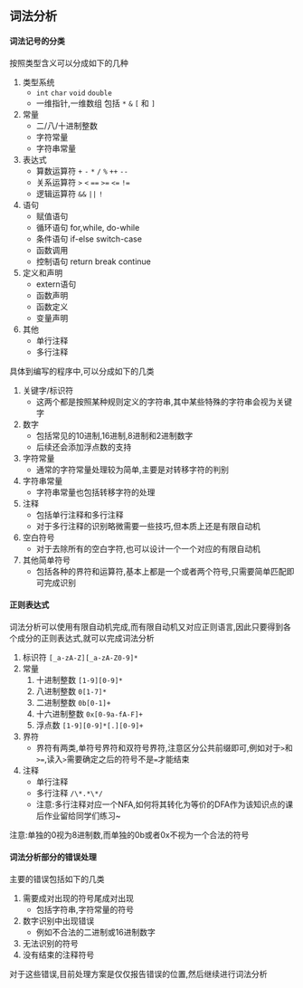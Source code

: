 
词法分析
--------------

#### 词法记号的分类
按照类型含义可以分成如下的几种
1. 类型系统
	- `int` `char` `void` `double`
	- 一维指针,一维数组 包括 `*` `&` `[` 和 `]`
2. 常量
	- 二/八/十进制整数
	- 字符常量
	- 字符串常量
3. 表达式
	- 算数运算符 `+` `-` `*` `/` `%` `++` `--`
	- 关系运算符 `>` `<` `==` `>=` `<=` `!=`
	- 逻辑运算符 `&&` `||` `!`
4. 语句
	- 赋值语句
	- 循环语句 for,while, do-while
	- 条件语句 if-else switch-case
	- 函数调用
	- 控制语句 return  break continue
5. 定义和声明
	- extern语句
	- 函数声明
	- 函数定义
	- 变量声明
6. 其他
	- 单行注释
	- 多行注释

具体到编写的程序中,可以分成如下的几类
1. 关键字/标识符
	- 这两个都是按照某种规则定义的字符串,其中某些特殊的字符串会视为关键字
2. 数字
	- 包括常见的10进制,16进制,8进制和2进制数字
	- 后续还会添加浮点数的支持
3. 字符常量
	- 通常的字符常量处理较为简单,主要是对转移字符的判别
4. 字符串常量
	- 字符串常量也包括转移字符的处理
5. 注释
	- 包括单行注释和多行注释
	- 对于多行注释的识别略微需要一些技巧,但本质上还是有限自动机
6. 空白符号
	- 对于去除所有的空白字符,也可以设计一个一个对应的有限自动机
7. 其他简单符号
	- 包括各种的界符和运算符,基本上都是一个或者两个符号,只需要简单匹配即可完成识别

 
#### 正则表达式
词法分析可以使用有限自动机完成,而有限自动机又对应正则语言,因此只要得到各个成分的正则表达式,就可以完成词法分析
1. 标识符 `[_a-zA-Z][_a-zA-Z0-9]*`
2. 常量
	1. 十进制整数 `[1-9][0-9]*`
	2. 八进制整数 `0[1-7]*`
	3. 二进制整数 `0b[0-1]+`
	4. 十六进制整数 `0x[0-9a-fA-F]+`
	5. 浮点数 `[1-9][0-9]*[.][0-9]+`
3. 界符
	- 界符有两类,单符号界符和双符号界符,注意区分公共前缀即可,例如对于`>`和`>=`,读入`>`需要确定之后的符号不是`=`才能结束
4. 注释
	- 单行注释
	- 多行注释 `/\*.*\*/` 
	- 注意:多行注释对应一个NFA,如何将其转化为等价的DFA作为该知识点的课后作业留给同学们练习~

注意:单独的0视为8进制数,而单独的0b或者0x不视为一个合法的符号

#### 词法分析部分的错误处理
主要的错误包括如下的几类
1. 需要成对出现的符号尾成对出现
	- 包括字符串,字符常量的符号
2. 数字识别中出现错误
	- 例如不合法的二进制或16进制数字
3. 无法识别的符号
4. 没有结束的注释符号

对于这些错误,目前处理方案是仅仅报告错误的位置,然后继续进行词法分析
